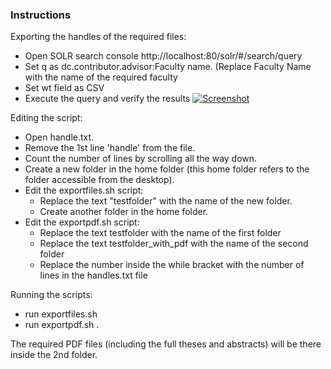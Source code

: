 ### Instructions
Exporting the handles of the required files:
- Open SOLR search console http://localhost:80/solr/#/search/query
- Set q as dc.contributor.advisor:Faculty name. (Replace Faculty Name with the name of the required faculty
- Set wt field as CSV
- Execute the query and verify the results
[![Screenshot](https://user-images.githubusercontent.com/105716804/210248420-3a6e8ec5-b785-421f-9706-703e1d298a78.png "Screenshot")](https://user-images.githubusercontent.com/105716804/210248420-3a6e8ec5-b785-421f-9706-703e1d298a78.png "Screenshot")

Editing the script:
- Open handle.txt.
- Remove the 1st line 'handle' from the file.
- Count the number of lines by scrolling all the way down.
- Create a new folder in the home folder (this home folder refers to the folder accessible from the desktop).
- Edit the exportfiles.sh script:
	- Replace the text "testfolder" with the name of the new folder.
	- Create another folder in the home folder.
- Edit the exportpdf.sh script:
	- Replace the text testfolder with the name of the first folder
	- Replace the text testfolder_with_pdf with the name of the second folder
	- Replace the number inside the while bracket with the number of lines in the handles.txt file

Running the scripts:
- run exportfiles.sh 
- run exportpdf.sh .

The required PDF files (including the full theses and abstracts) will be there inside the 2nd folder.

